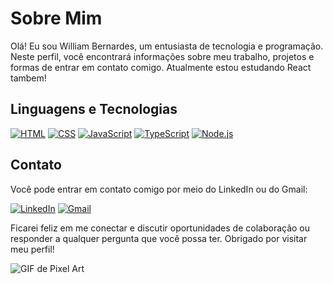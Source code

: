 # Sobre Mim

Olá! Eu sou William Bernardes, um entusiasta de tecnologia e programação. Neste perfil, você encontrará informações sobre meu trabalho, projetos e formas de entrar em contato comigo.
Atualmente estou estudando React tambem!

## Linguagens e Tecnologias

[![HTML](https://img.shields.io/badge/HTML-5E5E5E?style=for-the-badge&logo=html5)](https://developer.mozilla.org/en-US/docs/Web/HTML)
[![CSS](https://img.shields.io/badge/CSS-5E5E5E?style=for-the-badge&logo=css3)](https://developer.mozilla.org/en-US/docs/Web/CSS)
[![JavaScript](https://img.shields.io/badge/JavaScript-5E5E5E?style=for-the-badge&logo=javascript)](https://developer.mozilla.org/en-US/docs/Web/JavaScript)
[![TypeScript](https://img.shields.io/badge/TypeScript-5E5E5E?style=for-the-badge&logo=typescript)](https://www.typescriptlang.org/)
[![Node.js](https://img.shields.io/badge/Node.js-5E5E5E?style=for-the-badge&logo=node.js)](https://nodejs.org/)


## Contato

Você pode entrar em contato comigo por meio do LinkedIn ou do Gmail:

[![LinkedIn](https://img.shields.io/badge/LinkedIn-cancianiwill?style=for-the-badge&logo=linkedin)]((https://www.linkedin.com/in/cancianiwill))
[![Gmail](https://img.shields.io/badge/Gmail-williamcanciani%40gmail.com-5E5E5E?style=for-the-badge&logo=gmail)](mailto:williamcanciani@gmail.com)

Ficarei feliz em me conectar e discutir oportunidades de colaboração ou responder a qualquer pergunta que você possa ter.
Obrigado por visitar meu perfil!

![GIF de Pixel Art](https://media.giphy.com/media/k81NasbqkKA5HSyJxN/giphy.gif)
